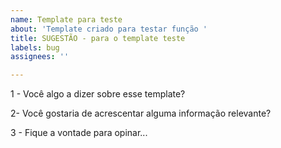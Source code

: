 ```yaml
---
name: Template para teste
about: 'Template criado para testar função '
title: SUGESTÃO - para o template teste
labels: bug
assignees: ''

---
```


1 - Você algo a dizer sobre esse template?

2- Você gostaria de acrescentar alguma informação relevante?

3 - Fique a vontade para opinar...
